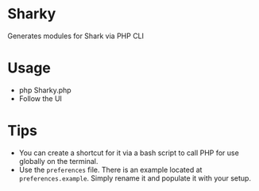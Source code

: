 # Sharky
Generates modules for Shark via PHP CLI

# Usage
* php Sharky.php
* Follow the UI

# Tips
* You can create a shortcut for it via a bash script to call PHP for use globally on the terminal.
* Use the `preferences` file. There is an example located at `preferences.example`. Simply rename it and populate it with your setup.